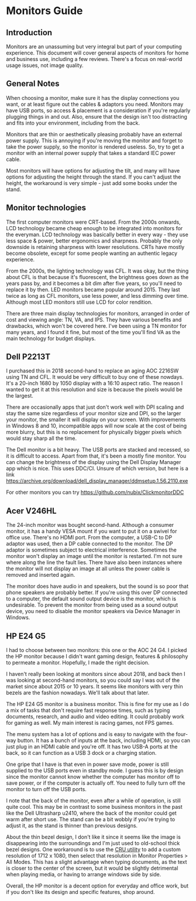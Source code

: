 # Monitors Guide

## Introduction

Monitors are an unassuming but very integral but  part of your computing experience. This document will cover general aspects of monitors for home and business use, including a few reviews. There's a focus on real-world usage issues, not image quality.

## General Notes

When choosing a monitor, make sure it has the display connections you want, or at least figure out the cables & adaptors you need. Monitors may have USB ports, so access & placement is a consideration if you're regularly plugging things in and out. Also, ensure that the design isn't too distracting and fits into your environment, including from the back.

Monitors that are thin or aesthetically pleasing probably have an external power supply. This is annoying if you're moving the monitor and forget to take the power supply, so the monitor is rendered useless. So, try to get a monitor with an internal power supply that takes a standard IEC power cable.

Most monitors will have options for adjusting the tilt, and many will have options for adjusting the height through the stand. If you can't adjust the height, the workaround is very simple - just add some books under the stand.

## Monitor technologies

The first computer monitors were CRT-based. From the 2000s onwards, LCD technology became cheap enough to be integrated into monitors for the everyman. LCD technology was basically better in every way - they use less space & power, better ergonomics and sharpness. Probably the only downside is retaining sharpness with lower resolutions. CRTs have mostly become obsolete, except for some people wanting an authentic legacy experience.

From the 2000s, the lighting technology was CFL. It was okay, but the thing about CFL is that because it's fluorescent, the brightness goes down as the years pass by, and it becomes a bit dim after five years, so you'll need to replace it by then. LED monitors became popular around 2015. They last twice as long as CFL monitors, use less power, and less dimming over time. Although most LED monitors still use LCD for color rendition.

There are three main display technologies for monitors, arranged in order of cost and viewing angle: TN, VA, and IPS. They have various benefits and drawbacks, which won't be covered here. I've been using a TN monitor for many years, and I found it fine, but most of the time you'll find VA as the main technology for budget displays. 

## Dell P2213T

I purchased this in 2018 second-hand to replace an aging AOC 2216SW using TN and CFL. It would be very difficult to buy one of these nowdays. It's a 20-inch 1680 by 1050 display with a 16:10 aspect ratio. The reason I wanted to get it at this resolution and size is because the pixels would be the largest.

There are occasionally apps that just don't work well with DPI scaling and stay the same size regardless of your monitor size and DPI, so the larger your monitor, the smaller it will display on your screen. With improvements in Windows 8 and 10, incompatible apps will now scale at the cost of being more blurry, but this is no replacement for physically bigger pixels which would stay sharp all the time.

The Dell monitor is a bit heavy. The USB ports are stacked and recessed, so it is difficult to access. Apart from that, it's been a mostly fine monitor. You can change the brightness of the display using the Dell Display Manager app which is nice. This uses DDC/CI. Unsure of which version, but here is a link https://archive.org/download/dell_display_manager/ddmsetup.1.56.2110.exe 

For other monitors you can try https://github.com/nubix/ClickmonitorDDC

## Acer V246HL

The 24-inch monitor was bought second-hand. Although a consumer monitor, it has a handy VESA mount if you want to put it on a swivel for office use. There's no HDMI port. From the computer, a USB-C to DP adaptor was used, then a DP cable connected to the monitor. The DP adaptor is sometimes subject to electrical interference. Sometimes the monitor won't display an image   until the monitor is restarted. I'm not sure where along the line the fault lies. There have also been instances where the monitor will not display an image at all unless the power cable is removed and inserted again.

The monitor does have audio in and speakers, but the sound is so poor that phone speakers are probably better. If you're using this over DP connected to a computer, the default sound output device is the monitor, which is undesirable. To prevent the monitor from being used as a sound output device, you need to disable the monitor speakers via Device Manager in Windows.

## HP E24 G5

I had to choose between two monitors: this one or the AOC 24 G4. I picked the HP monitor because I didn't want gaming design, features & philosophy to permeate a monitor. Hopefully, I made the right decision.

I haven't really been looking at monitors since about 2018, and back then I was looking at second-hand monitors, so you could say I was out of the market since about 2015 or 10 years. It seems like monitors with very thin bezels are the fashion nowadays. We'll talk about that later.

The HP E24 G5 monitor is a business monitor. This is fine for my use as I do a mix of tasks that don't require fast response times, such as typing documents, research, and audio and video editing. It could probably work for gaming as well. My main interest is racing games, not FPS games.

The menu system has a lot of options and is easy to navigate with the four-way button. It has a bunch of inputs at the back, including HDMI, so you can just plug in an HDMI cable and you're off. It has two USB-A ports at the back, so it can function as a USB 3 dock or a charging station.

One gripe that I have is that even in power save mode, power is still supplied to the USB ports even in standby mode. I guess this is by design since the monitor cannot know whether the computer has monitor off to save power, or if the computer is actually off. You need to fully turn off the monitor to turn off the USB ports.

I note that the back of the monitor, even after a while of operation, is still quite cool. This may be in contrast to some business monitors in the past like the Dell Ultrasharp u2410, where the back of the monitor could get warm after short use. The stand can be a bit wobbly if you're trying to adjust it, as the stand is thinner than previous designs.

About the thin bezel design, I don't like it since it seems like the image is disappearing into the surroundings and I'm just used to old-school thick bezel designs. One workaround is to use the [CRU utility](https://customresolutionutility.net/)  to add a custom resolution of 1712 x 1080, then select that resolution in Monitor Properties > All Modes. This has a slight advantage when typing documents, as the text is closer to the center of the screen, but it would be slightly detrimental when playing media, or having to arrange windows side by side.

Overall, the HP monitor is a decent option for everyday and office work, but if you don't like its design and specific features, shop around.
